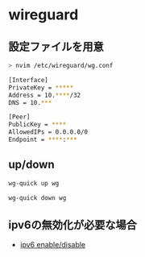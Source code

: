 # wireguard

## 設定ファイルを用意

```bash
> nvim /etc/wireguard/wg.conf

[Interface]
PrivateKey = *****
Address = 10.****/32
DNS = 10.***

[Peer]
PublicKey = ****
AllowedIPs = 0.0.0.0/0
Endpoint = ****:***
```

## up/down

```bash
wg-quick up wg
```

```bash
wg-quick down wg
```

## ipv6の無効化が必要な場合

* [ipv6 enable/disable](./ipv6_enable.md)
